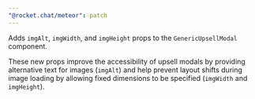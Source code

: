 ```yaml
---
"@rocket.chat/meteor": patch
---
```


Adds `imgAlt`, `imgWidth`, and `imgHeight` props to the `GenericUpsellModal` component.

These new props improve the accessibility of upsell modals by providing alternative text for images (`imgAlt`) and help prevent layout shifts during image loading by allowing fixed dimensions to be specified (`imgWidth` and `imgHeight`).


